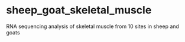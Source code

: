 # sheep_goat_skeletal_muscle
RNA sequencing analysis of skeletal muscle from 10 sites in sheep and goats
